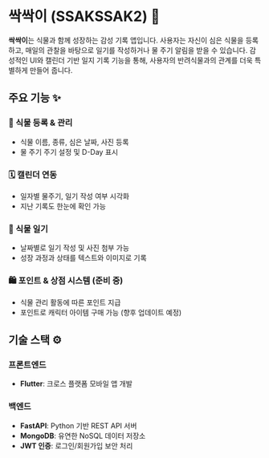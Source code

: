 # 싹싹이 (SSAKSSAK2) 🌱

**싹싹이**는 식물과 함께 성장하는 감성 기록 앱입니다. 사용자는 자신이 심은 식물을 등록하고, 매일의 관찰을 바탕으로 일기를 작성하거나 물 주기 알림을 받을 수 있습니다. 감성적인 UI와 캘린더 기반 일지 기록 기능을 통해, 사용자의 반려식물과의 관계를 더욱 특별하게 만들어 줍니다.

## 주요 기능 ✨

### 🌿 식물 등록 & 관리
- 식물 이름, 종류, 심은 날짜, 사진 등록
- 물 주기 주기 설정 및 D-Day 표시

### 🗓️ 캘린더 연동
- 일자별 물주기, 일기 작성 여부 시각화
- 지난 기록도 한눈에 확인 가능

### 📔 식물 일기
- 날짜별로 일기 작성 및 사진 첨부 가능
- 성장 과정과 상태를 텍스트와 이미지로 기록

### 🛍️ 포인트 & 상점 시스템 (준비 중)
- 식물 관리 활동에 따른 포인트 지급
- 포인트로 캐릭터 아이템 구매 가능 (향후 업데이트 예정)

## 기술 스택 ⚙️

### 프론트엔드
- **Flutter**: 크로스 플랫폼 모바일 앱 개발

### 백엔드
- **FastAPI**: Python 기반 REST API 서버
- **MongoDB**: 유연한 NoSQL 데이터 저장소
- **JWT 인증**: 로그인/회원가입 보안 처리
